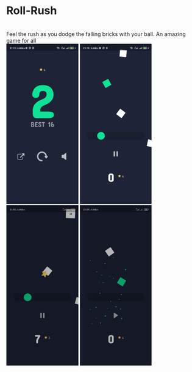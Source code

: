 # Roll-Rush
<br/>
Feel the rush as you dodge the falling bricks with your ball. An amazing game for all
<br/>
<img src="images/e1.jpg" height="420"/>
<img src="images/e2.jpg" height="420"/>
<img src="images/e3.jpg" height="420"/>
<img src="images/e4.jpg" height="420"/>
